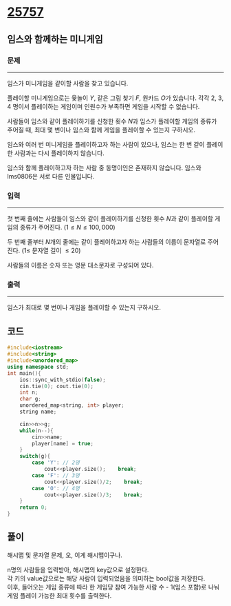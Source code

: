 # [25757](https://www.acmicpc.net/problem/25757)

## 임스와 함께하는 미니게임

### 문제

---

임스가 미니게임을 같이할 사람을 찾고 있습니다.

플레이할 미니게임으로는 윷놀이 $Y$, 같은 그림 찾기 $F$, 원카드 $O$가 있습니다. 각각 2, 3, 4 명이서 플레이하는 게임이며 인원수가 부족하면 게임을 시작할 수 없습니다.

사람들이 임스와 같이 플레이하기를 신청한 횟수 $N$과 임스가 플레이할 게임의 종류가 주어질 때, 최대 몇 번이나 임스와 함께 게임을 플레이할 수 있는지 구하시오.

임스와 여러 번 미니게임을 플레이하고자 하는 사람이 있으나, 임스는 한 번 같이 플레이한 사람과는 다시 플레이하지 않습니다.

임스와 함께 플레이하고자 하는 사람 중 동명이인은 존재하지 않습니다. 임스와 lms0806은 서로 다른 인물입니다.

### 입력

---

첫 번째 줄에는 사람들이 임스와 같이 플레이하기를 신청한 횟수 $N$과 같이 플레이할 게임의 종류가 주어진다. $(1 \le N \le 100,000)$

두 번째 줄부터 $N$개의 줄에는 같이 플레이하고자 하는 사람들의 이름이 문자열로 주어진다. $(1 \le$ 문자열 길이 $\le 20)$

사람들의 이름은 숫자 또는 영문 대소문자로 구성되어 있다.

### 출력

---

임스가 최대로 몇 번이나 게임을 플레이할 수 있는지 구하시오.

## 코드

```c++
#include<iostream>
#include<string>
#include<unordered_map>
using namespace std;
int main(){
    ios::sync_with_stdio(false);
    cin.tie(0); cout.tie(0);
    int n;
    char g;
    unordered_map<string, int> player;
    string name;

    cin>>n>>g;
    while(n--){
        cin>>name;
        player[name] = true;
    }
    switch(g){
        case 'Y': // 2명
            cout<<player.size();    break;
        case 'F': // 3명
            cout<<player.size()/2;    break;
        case 'O': // 4명
            cout<<player.size()/3;    break;
    }
    return 0;
}
```

## 풀이

해시맵 및 문자열 문제, 오, 이게 해시맵이구나.  

n명의 사람들을 입력받아, 해시맵의 key값으로 설정한다.  
각 키의 value값으로는 해당 사람이 입력되었음을 의미하는 bool값을 저장한다.  
이후, 들어오는 게임 종류에 따라 한 게임당 참여 가능한 사람 수 - 1(임스 포함)로 나눠 게임 플레이 가능한 최대 횟수를 출력한다.
